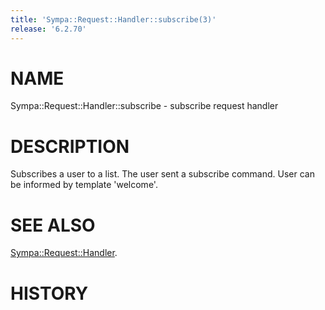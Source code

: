```yaml
---
title: 'Sympa::Request::Handler::subscribe(3)'
release: '6.2.70'
---
```


# NAME

Sympa::Request::Handler::subscribe - subscribe request handler

# DESCRIPTION

Subscribes a user to a list. The user sent a subscribe command.
User can be informed by template 'welcome'.

# SEE ALSO

[Sympa::Request::Handler](./Sympa-Request-Handler.3.md).

# HISTORY
